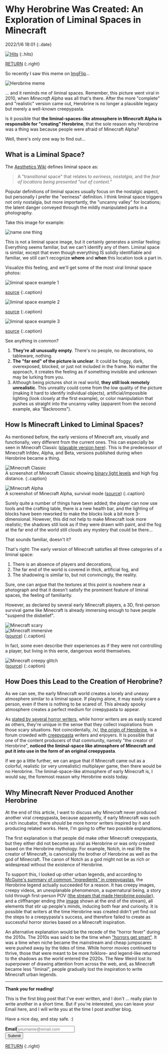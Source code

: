 # Why Herobrine Was Created: An Exploration of Liminal Spaces in Minecraft

2022/1/6 18:01
{:.date}

[![Hits](https://hits.seeyoufarm.com/api/count/incr/badge.svg?url=https%3A%2F%2Fcynthia7979.github.io%2Fideas%2Fherobrine&count_bg=%2379C83D&title_bg=%23555555&icon=&icon_color=%23E7E7E7&title=hits&edge_flat=false)](https://hits.seeyoufarm.com)
{:.hits}

[RETURN](/)
{:.right}

So recently I saw this meme on [ImgFlip](https://imgflip.com/i/5zcec6)...

![Herobrine meme](https://i.imgflip.com/5zcec6.jpg)

... and it reminds me of liminal spaces. Remember, this picture went viral in 2010, when *Minecraft Alpha* was all that's there. After the more "complete" and "realistic" version came out, Herobrine is no longer a plausible legacy but merely a well-known creepypasta.

Is it possible that **the liminal-spaces-like atmosphere in Minecraft Alpha is responsible for "creating" Herobrine**, that the sole reason why Herobrine was a thing was because people were afraid of Minecraft Alpha?

Well, there's only one way to find out...

## What is a Liminal Space?
The [Aesthetics Wiki](https://aesthetics.fandom.com/wiki/Liminal_Space) defines liminal space as:

> A "transitional space" that relates to *eeriness*, *nostalgia*, and the *fear of locations being presented "out of context."* 
 
 Popular definitions of liminal spaces usually focus on the nostalgic aspect, but personally I prefer the "eeriness" definition. I think liminal space triggers not only nostalgia, but more importantly, the "uncanny valley" for locations; the latent danger conveyed through the mildly manipulated parts in a photography.

Take this image for example:

![name one thing](https://www.thesun.co.uk/wp-content/uploads/2019/04/NINTCHDBPICT000485122030.jpg)

This is not a liminal space image, but it certainly generates a similar feeling: Everything seems familiar, but we can't identify any of them. Liminal space is similar, except that even though everything IS solidly identifiable and familiar, we still can't recognize **where** and **when** this location took a part in. 

Visualize this feeling, and we'll get some of the most viral liminal space photos:

![liminal space example 1](https://cdn-0.studybreaks.com/wp-content/uploads/2021/12/Image-from-iOS-1-2.jpg)

[source](https://studybreaks.com/thoughts/liminal-spaces-creepy-and-weird-places/)
{:.caption}

![liminal space example 2](https://static.wikia.nocookie.net/aesthetics/images/0/00/Backrooms.PNG.png)

[source](https://aesthetics.fandom.com/wiki/Liminal_Space)
{:.caption}

![liminal space example 3](https://images.squarespace-cdn.com/content/v1/57825361440243db4a4b7830/1619925239500-5XAC9BS2OXJU67Z7RDSA/wuww8vph8ub51.jpeg?format=1000w)

[source](https://sabukaru.online/articles/liminal-spaces-the-era-of-realizing-false-promises)
{:.caption}

See anything in common?
1. **They're all unusually empty**. There's no people, no decorations, no tableware, nothing.
2. **The "far end" of the picture is unclear**. It could be foggy, dark, overexposed, blocked, or just not included in the frame. No matter the approach, it creates the feeling as if something invisible and unknown may be lurking from you.
3. Although being pictures shot in real world, **they still look remotely unrealistic**. This unreality could come from the low quality of the picture (making it hard to identify individual objects), artificial/impossible lighting (look closely at the first example), or color manipulation that pushes us straight into the uncanny valley (apparent from the second example, aka "Backrooms").

## How Is Minecraft Linked to Liminal Spaces?
As mentioned before, the early versions of Minecraft are, visually and functionally, very different from the current ones. This can especially be seen in Minecraft Classic ([playable version here](https://classic.minecraft.net/)). This is the predecessor of Minecraft Infdev, Alpha, and Beta, versions published during when Herobrine became a thing.

![Minecraft Classic](/static/minecraft-classic-lighting.png)  
A screenshot of Minecraft Classic showing [binary light levels](https://minecraft.fandom.com/wiki/Light#History) and high fog distance.
{:.caption}

![Minecraft Alpha](https://media.minecraftforum.net/attachments/282/356/636655882262077072.png)  
A screenshot of Minecraft Alpha, survival mode ([source](https://www.minecraftforum.net/forums/minecraft-java-edition/survival-mode/2910659-skyblock-in-minecraft-alpha))
{:.caption}

Surely quite a number of things have been added; the player can now use tools and the crafting table, there is a new health bar, and the lighting of blocks have been reworked to make the blocks look a bit more 3-dimensional. However, this did not help to make Minecraft look more realistic; the shadows still look as if they were drawn with paint, and the fog at the far end of the world still clouds any mystery that could be there...

That sounds familiar, doesn't it?

That's right: The early version of Minecraft satisfies all three categories of a liminal space:
1. There is an absence of players and decorations,
2. The far end of the world is covered in thick, artificial fog, and
3. The shadowing is similar to, but not convincingly, the reality.

Sure, one can argue that the textures at this point is nowhere near a photograph and that it doesn't satisfy the prominent feature of liminal spaces, the feeling of familiarity. 

However, as declared by several early Minecraft players, a 3D, first-person survival game like Minecraft is already immersing enough to have people "suspend the disbelief".

![Minecraft scary](/static/minecraft-scary-forum.png)  
![Minecraft immersive](/static/minecraft-immersive-forum.png)  
([source](https://www.minecraftforum.net/forums/archive/alpha/alpha-survival-single-player/817234-why-is-minecraft-so-scary))
{:.caption}

In fact, some even describe their experiences as if they were not controlling a player, but living in this eerie, dangerous world themselves.

![Minecraft creepy glitch](/static/creepy-glitch-forum.png)  
([source](https://www.minecraftforum.net/forums/archive/alpha/alpha-survival-multiplayer/822199-creepy-glitch))
{:.caption}

## How Does this Lead to the Creation of Herobrine?
As we can see, the early Minecraft world creates a lonely and uneasy atmosphere similar to a liminal space. If playing alone, it may easily scare a person, even if there is nothing to be scared of. This already spooky atmosphere creates a perfect medium for creepypasta to appear. 

As [stated by several horror writers](https://www.quora.com/Are-horror-writers-less-easily-scared-than-normal-people), while horror writers are as easily scared as others, they're unique in the sense that they collect inspirations from those scary situations. Not coincidentally, /x/, [the origin of Herobrine](https://minecraft.fandom.com/wiki/Herobrine), is a forum crowded with [creepypasta](https://en.wikipedia.org/wiki/creepypasta) writers and enjoyers. It is possible that one of the content producers of that community, namely "the creator of Herobrine", **noticed the liminal-space like atmosphere of Minecraft and put it into use in the form of an original creepypasta**.

If we go a little further, we can argue that if Minecraft came out as a colorful, realistic (or very unrealistic) multiplayer game, then there would be no Herobrine. The liminal-space-like atmosphere of early Minecraft is, I would say, the foremost reason why Herobrine exists today.

## Why Minecraft Never Produced Another Herobrine
At the end of this article, I want to discuss why Minecraft never produced another viral creepypasta, because apparently, if early Minecraft was such a rich incubator, there *should* be more horror writers inspired by it and producing related works. Here, I'm going to offer two possible explanations.

The first explanation is that people did make other Minecraft creepypasta, but they either did not become as viral as Herobrine or was only created based on the Herobrine mythology. For example, Notch, in real life the creator of Minecraft, is canonically the brother of Herobrine as well as the god of Minecraft. The canon of Notch as a god might not be as rich or widespread without the existence of Herobrine. 

To support this, I looked up other urban legends, and according to [McGuire's summary of common "ingredients" in creepypastas](https://venngage.com/blog/creepypasta/), the Herobrine legend actually succeeded for a reason. It has creepy images, creepy videos, an unexplanable phenomenon, a supernatural being, a story told through first-person POV ([the stream that made Herobrine popular](https://minecraft.fandom.com/wiki/Herobrine)), and a cliffhanger ending (the [image](https://minecraft.fandom.com/wiki/File:HerobrineBrocastCreepyPage.gif) shown at the end of the stream), all elements that stir up people's minds, inducing both fear and curiosity. It is possible that writers at the time Herobrine was created didn't yet find out the steps to a creepypasta's success, and therefore failed to create as successful horror stories based on a Minecraft inspiration.

An alternative explanation would be the recede of the "horror fever" during the 2010s. The 2010s was said to be the time when ["horrors get smart"](https://www.esquire.com/uk/culture/film/a30284121/elevated-horror-2010s-peele-eggers-aster-blumhouse/). It was a time when niche became the mainstream and cheap jumpscares were pushed away by the tides of time. While horror movies continued to thrive, those that were meant to be more folklore- and legend-like returned to the shadows as the world entered the 2020s. The New Weird lost its superpower of drawing attention from across the web, and, as Minecraft became less "liminal", people gradually lost the inspiration to write Minecraft urban legends. 

--------

**Thank you for reading!**

This is the first blog post that I've ever written, and I don't ... really plan to write another in a short time. But if you're interested, you can leave your Email here, and I will write you at the time I post another blog.

Have a nice day, and stay safe. :)

<div class="form">
    <form action="https://app.99inbound.com/api/e/3cZaTIPD" method="POST" target="_blank">
        <b>Email</b><input type="email" name="email" placeholder="yourname@email.com"><br>
        <div style="position: absolute; left: -5000px;">
            <input type="checkbox" name="magnetic_almond_waved_lamp" value="1" tabindex="-1" autocomplete="no">
        </div>
        <button type="submit">Submit</button>
    </form>
</div>

[RETURN](/)
{:.right}
